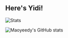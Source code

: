 ## Here's Yidi!

![Stats](https://github-readme-stats.vercel.app/api/wakatime?username=Yidi&api_domain=www.maoyeedy.com&custom_title=Wakapi%20Weekly%20Stats&layout=compact&hide=unknown,reg,asmdef)

![Maoyeedy's GitHub stats](https://github-readme-stats.vercel.app/api?username=Maoyeedy&custom_title=Github%20Stats&hide_rank=true&text_bold=false)

<!-- ![Top Langs](https://github-readme-stats.vercel.app/api/top-langs/?username=Maoyeedy&langs_count=6&layout=compact) -->
<!-- ![Top Langs](https://github-readme-stats.vercel.app/api/top-langs/?username=Maoyeedy&langs_count=5&layout=donut) -->

<!-- <a href="https://github.com/anuraghazra/github-readme-stats">
  <img align="center" src="https://github-readme-stats.vercel.app/api/pin/?username=anuraghazra&repo=github-readme-stats" />
</a>
<a href="https://github.com/anuraghazra/convoychat">
  <img align="center" src="https://github-readme-stats.vercel.app/api/pin/?username=anuraghazra&repo=convoychat" />
</a> -->

<!-- ![Metrics](https://metrics.lecoq.io/Maoyeedy) -->
